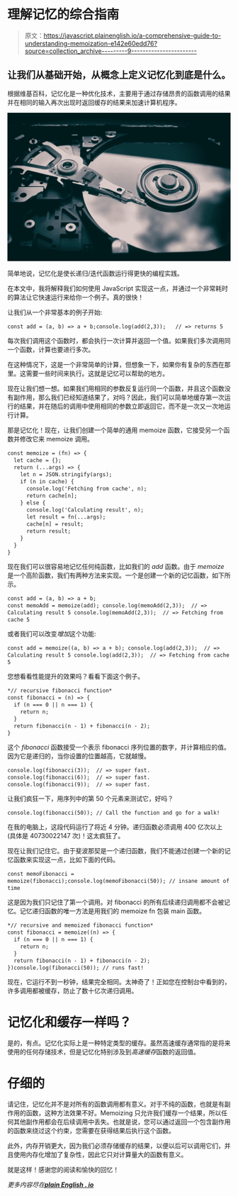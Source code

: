 # 理解记忆的综合指南

> 原文：<https://javascript.plainenglish.io/a-comprehensive-guide-to-understanding-memoization-e142e60edd76?source=collection_archive---------9----------------------->

## 让我们从基础开始，从概念上定义记忆化到底是什么。

根据维基百科，记忆化是一种优化技术，主要用于通过存储昂贵的函数调用的结果并在相同的输入再次出现时返回缓存的结果来加速计算机程序。

![](img/6597a2c9d2b52cbfb4f9eaf682c48eb9.png)

简单地说，记忆化是使长递归/迭代函数运行得更快的编程实践。

在本文中，我将解释我们如何使用 JavaScript 实现这一点，并通过一个非常耗时的算法让它快速运行来给你一个例子。真的很快！

让我们从一个非常基本的例子开始:

```
const add = (a, b) => a + b;console.log(add(2,3));   // => returns 5
```

每次我们调用这个函数时，都会执行一次计算并返回一个值。如果我们多次调用同一个函数，计算也要进行多次。

在这种情况下，这是一个非常简单的计算，但想象一下，如果你有复杂的东西在那里。这需要一些时间来执行。这就是记忆可以帮助的地方。

现在让我们想一想。如果我们用相同的参数反复运行同一个函数，并且这个函数没有副作用，那么我们已经知道结果了，对吗？因此，我们可以简单地缓存第一次运行的结果，并在随后的调用中使用相同的参数立即返回它，而不是一次又一次地运行计算。

那是记忆化！现在，让我们创建一个简单的通用 memoize 函数，它接受另一个函数并修改它来 memoize 调用。

```
const memoize = (fn) => { 
  let cache = {}; 
  return (...args) => { 
    let n = JSON.stringify(args); 
    if (n in cache) { 
      console.log('Fetching from cache', n); 
      return cache[n]; 
    } else { 
      console.log('Calculating result', n); 
      let result = fn(...args); 
      cache[n] = result; 
      return result; 
    } 
  } 
}
```

现在我们可以很容易地记忆任何纯函数，比如我们的 *add* 函数。由于 *memoize* 是一个高阶函数，我们有两种方法来实现。一个是创建一个新的记忆函数，如下所示。

```
const add = (a, b) => a + b; 
const memoAdd = memoize(add); console.log(memoAdd(2,3));  // => Calculating result 5 console.log(memoAdd(2,3));  // => Fetching from cache 5
```

或者我们可以改变*增加*这个功能:

```
const add = memoize((a, b) => a + b); console.log(add(2,3));  // => Calculating result 5 console.log(add(2,3));  // => Fetching from cache 5
```

您想看看性能提升的效果吗？看看下面这个例子。

```
*// recursive fibonacci function*
const fibonacci = (n) => {
  if (n === 0 || n === 1) {
    return n;
  }
  return fibonacci(n - 1) + fibonacci(n - 2);
}
```

这个 *fibonacci* 函数接受一个表示 fibonacci 序列位置的数字，并计算相应的值。因为它是递归的，当你设置的位置越高，它就越慢。

```
console.log(fibonacci(3));  // => super fast.
console.log(fibonacci(6));  // => super fast.
console.log(fibonacci(9));  // => super fast.
```

让我们疯狂一下，用序列中的第 50 个元素来测试它，好吗？

```
console.log(fibonacci(50)); // Call the function and go for a walk!
```

在我的电脑上，这段代码运行了将近 4 分钟。递归函数必须调用 400 亿次以上(具体是 40730022147 次)！这太疯狂了。

现在让我们记住它。由于斐波那契是一个递归函数，我们不能通过创建一个新的记忆函数来实现这一点，比如下面的代码。

```
const memoFibonacci = memoize(fibonacci);console.log(memoFibonacci(50)); // insane amount of time
```

这是因为我们只记住了第一个调用。对 fibonacci 的所有后续递归调用都不会被记忆。记忆递归函数的唯一方法是用我们的 memoize fn 包装 main 函数。

```
*// recursive and memoized fibonacci function*
const fibonacci = memoize((n) => {
  if (n === 0 || n === 1) {
    return n;
  }
  return fibonacci(n - 1) + fibonacci(n - 2);
})console.log(fibonacci(50)); // runs fast!
```

现在，它运行不到一秒钟，结果完全相同。太神奇了！正如您在控制台中看到的，许多调用都被缓存，防止了数十亿次递归调用。

# 记忆化和缓存一样吗？

是的，有点。记忆化实际上是一种特定类型的缓存。虽然高速缓存通常指的是将来使用的任何存储技术，但是记忆化特别涉及到*高速缓存*函数的返回值。

# 仔细的

请记住，记忆化并不是对所有的函数调用都有意义。对于不纯的函数，也就是有副作用的函数，这种方法效果不好。Memoizing 只允许我们缓存一个结果，所以任何其他副作用都会在后续调用中丢失。也就是说，您可以通过返回一个包含副作用的函数来绕过这个约束，您需要在获得结果后执行这个函数。

此外，内存开销更大，因为我们必须存储缓存的结果，以便以后可以调用它们，并且使用内存化增加了复杂性，因此它只对计算量大的函数有意义。

就是这样！感谢您的阅读和愉快的回忆！

*更多内容尽在*[***plain English . io***](http://plainenglish.io/)